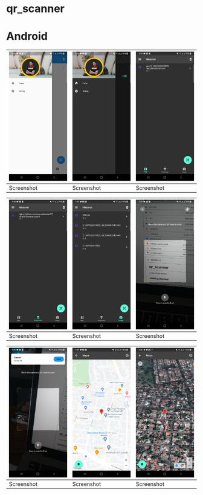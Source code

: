 # qr_scanner

# Android

| ![Video](assets/screens/1.png) | ![ScreenShots](assets/screens/2.png) | ![ScreenShots](assets/screens/3.png) |
| ------------------------------ | ------------------------------------ | ------------------------------------ |
| Screenshot                     | Screenshot                           | Screenshot                           |

| ![Video](assets/screens/5.png) | ![ScreenShots](assets/screens/6.png) | ![ScreenShots](assets/screens/7.png) |
| ------------------------------ | ------------------------------------ | ------------------------------------ |
| Screenshot                     | Screenshot                           | Screenshot                           |

| ![Video](assets/screens/9.png) | ![ScreenShots](assets/screens/10.png) | ![ScreenShots](assets/screens/12.png) |
| ------------------------------ | ------------------------------------- | ------------------------------------- |
| Screenshot                     | Screenshot                            | Screenshot                            |
